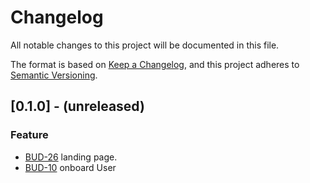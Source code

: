 # Changelog
All notable changes to this project will be documented in this file.

The format is based on [Keep a Changelog](https://keepachangelog.com/en/1.0.0/),
and this project adheres to [Semantic Versioning](https://semver.org/spec/v2.0.0.html).

## [0.1.0] - (unreleased)
### Feature
- [BUD-26](https://gradbunker.atlassian.net/browse/BUD-26) landing page.
- [BUD-10](https://gradbunker.atlassian.net/browse/BUD-7) onboard User 